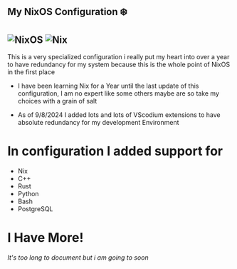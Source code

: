 ## My NixOS Configuration ❄️
![NixOS](https://img.shields.io/badge/-NixOS-5277C3?style=flat-square&logo=nixos&logoColor=black)
![Nix](https://img.shields.io/badge/-Nix-7EBAFF?style=flat-square&logo=nixos&logoColor=black)
--
This is a very specialized configuration i really put my heart into over a year to have redundancy for my system because this is the whole point of NixOS in the first place

 - I have been learning Nix for a Year until the last update of this configuration, I am no expert like some others maybe are so take my choices with a grain of salt

 - As of 9/8/2024 I added lots and lots of VScodium extensions to have absolute redundancy for my development Environment

# In configuration I added support for

- Nix
- C++
- Rust
- Python
- Bash
- PostgreSQL

# I Have More!
_It's too long to document but i am going to soon_